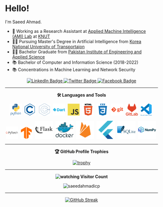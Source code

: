 # Hello!

I'm Saeed Ahmad.
- 💼 Working as a Research Assistant at [Applied Machine Intelligence (AMI) Lab](https://sites.google.com/site/gistaimi) at [KNUT](https://www.ut.ac.kr/english.do)  
- 👨‍🎓 Pursuing Master's Degree in Artificial Intelligence from [Korea National University of Transportaion](https://www.ut.ac.kr/english.do)
- 👨‍🎓 Bachelor Graduate from [Pakistan Institute of Engineering and Applied Science](http://www.pieas.edu.pk/)
- 📚 Bachelor of Computer and Information Science (2018-2022) 
- 📚 Concentrations in Machine Learning and Network Security

<p align="center"> 

<a href="https://www.linkedin.com/in/saeedicp/">
    <img src="https://img.shields.io/badge/LinkedIn-grey?style=flat-square&logo=linkedin&logoColor=white" alt="LinkedIn Badge"/>
</a>
<a href="https://twitter.com/saeedkhan_ai">
    <img src="https://img.shields.io/badge/twitter-grey?style=flat-square&logo=Twitter&logoColor=white" alt="Twitter Badge"/>
</a>
</a>
<a href="https://www.facebook.com/saeedicp">
    <img src="https://img.shields.io/badge/facebook-grey?style=flat-square&logo=Facebook&logoColor=white" alt="Facebook Badge"/>
</a>
</p>

---

<p align="center"> <b>🛠️ Languages and Tools </b></p>
<div align="center">
  <img src="https://github.com/devicons/devicon/blob/master/icons/python/python-original-wordmark.svg" title="Python" alt="Python" width="40" height="40"/>&nbsp;
  <img src="https://github.com/devicons/devicon/blob/master/icons/c/c-line.svg" title="C" alt="C" width="40" height="40"/>&nbsp;
  <img src="https://github.com/devicons/devicon/blob/master/icons/cplusplus/cplusplus-line.svg" title="C++" alt="C++" width="40" height="40"/>&nbsp;
  <img src="https://github.com/devicons/devicon/blob/master/icons/dart/dart-plain-wordmark.svg" title="Dart" alt="Dart" width="40" height="40"/>&nbsp;
  <img src="https://github.com/devicons/devicon/blob/master/icons/javascript/javascript-original.svg" title="JS" alt="JS" width="40"height="40"/>&nbsp;
  <img src="https://github.com/devicons/devicon/blob/master/icons/html5/html5-original-wordmark.svg" title="HTML5" alt="HTML" width="40" height="40"/>&nbsp;
  <img src="https://github.com/devicons/devicon/blob/master/icons/css3/css3-plain-wordmark.svg"  title="CSS3" alt="CSS" width="40" height="40"/>&nbsp;
  <img src="https://github.com/devicons/devicon/blob/master/icons/git/git-plain-wordmark.svg" title="Git" alt="Git" width="40" height="40"/>&nbsp;
  <img src="https://github.com/devicons/devicon/blob/master/icons/gitlab/gitlab-plain-wordmark.svg" title="GitLab" alt="GitLab" width="40" height="40"/>&nbsp;
  <img src="https://github.com/devicons/devicon/blob/master/icons/vscode/vscode-original-wordmark.svg" title="VS" alt="VS" width="40" height="40"/>&nbsp;
    
    
  
  <img src="https://github.com/devicons/devicon/blob/master/icons/pytorch/pytorch-original-wordmark.svg" title="Pytorch" alt="Pytorch" width="40" height="40"/>&nbsp;
  <img src="https://github.com/devicons/devicon/blob/master/icons/tensorflow/tensorflow-original.svg" title="tf" alt="tf" width="40" height="40"/>&nbsp;
  <img src="https://github.com/devicons/devicon/blob/master/icons/flask/flask-original-wordmark.svg" title="Flask" alt="Flask" width="60" height="60"/>&nbsp;
  <img src="https://github.com/devicons/devicon/blob/master/icons/docker/docker-original-wordmark.svg" title="Docker" alt="Docker" width="60" height="60"/>&nbsp;
  <img src="https://github.com/devicons/devicon/blob/master/icons/firebase/firebase-plain.svg" title="Firebase" alt="Firebase" width="60" height="60"/>&nbsp;
  <img src="https://github.com/devicons/devicon/blob/master/icons/flutter/flutter-original.svg" title="Flutter" alt="Flutter" width="60" height="60"/>&nbsp;
  <img src="https://github.com/devicons/devicon/blob/master/icons/sqlite/sqlite-original-wordmark.svg" title="SQLite" alt="SQLite" width="60" height="60"/>&nbsp;
  <img src="https://github.com/devicons/devicon/blob/master/icons/numpy/numpy-original-wordmark.svg" title="Numpy" alt="Numpy" width="60" height="60"/>&nbsp;
</div>

---
<div align="center">
<p align="center"> <b>🏆 GitHub Profile Trophies </b></p>   
    
[![trophy](https://github-profile-trophy.vercel.app/?username=saeedahmadicp&column=7&margin-w=5)](https://github.com/saeedahmadicp/github-profile-trophy)
</div>


---
 <p align="center"> <b> <img src="https://github.com/FortAwesome/Font-Awesome/blob/6.x/svgs/regular/eye.svg" title="watching" alt="watching" width="20" height="15"> Visitor Count </b> </p>
 <div align="center">
 <img src="https://profile-counter.glitch.me/{saeedahmadicp}/count.svg" alt="saeedahmadicp" />
</div>

---
<div align="center">

[![GitHub Streak](https://github-readme-streak-stats.herokuapp.com/?user=saeedahmadicp&theme=neon-palenight&background=#252525&hide_border=true)](https://git.io/streak-stats)
</div>


